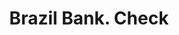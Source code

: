 ---
doi: 10.7916/D8BZ7J1H
date_other: '1870'
date_other_textual: 1870-1879
form: printed ephemera
genre:
- Checks (bank checks)
name:
- Brazil Bank
object_in_context_url: https://biggert.cul.columbia.edu/items/view/ave_biggert_00281
subject_hierarchical_geographic:
- Brazil, Indiana, United States
subject_name:
- Brazil Bank
title: Brazil Bank. Check
sort_title: Brazil Bank. Check
call_number: ave_biggert_00281
coordinates:
- 39.525,-87.1275
pid: ave_biggert_00281
identifiers: ave_biggert_00281
permalink: /biggert/ave_biggert_00281/
layout: iiif-image-page
---